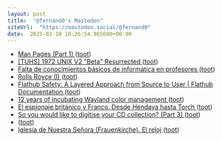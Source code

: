 ```yaml
---
layout: post
title:  "@fernand0's Mastodon"
siteUrl:  "https://mastodon.social/@fernand0"
date:  2025-03-10 10:26:54.965000+00:00
---
```

*  [Man Pages (Part 1) ](https://abochannek.github.io/utilities/2024/12/08/man-pages.htm) ([toot](https://mastodon.social/@fernand0/114137655866747483))
*  [[TUHS] 1972 UNIX V2 "Beta" Resurrected ](https://www.tuhs.org/pipermail/tuhs/2025-February/031420.htm) ([toot](https://mastodon.social/@fernand0/114137366793665135))
*  [Falta de conocimientos básicos de informática en profesores ](https://changlonet.com/blog/falta-de-conocimientos-bsicos-de-informtica-en-profesores) ([toot](https://mastodon.social/@fernand0/114135677262638353))
*  [Rolls Royce (I) ](https://avecesunafoto.wordpress.com/2025/03/09/rolls-royce-i) ([toot](https://mastodon.social/@fernand0/114133935494732759))
*  [Flathub Safety: A Layered Approach from Source to User \| Flathub Documentation ](https://docs.flathub.org/blog/app-safety-layered-approach-source-to-use) ([toot](https://mastodon.social/@fernand0/114133899913677808))
*  [12 years of incubating Wayland color management ](https://www.collabora.com/news-and-blog/news-and-events/12-years-of-incubating-wayland-color-management.htm) ([toot](https://mastodon.social/@fernand0/114133687183251494))
*  [El espionaje británico y Franco. Desde Hendaya hasta Torch ](https://puz.unizar.es/2979-el-espionaje-britanico-y-franco-desde-hendaya-hasta-torch.htm) ([toot](https://mastodon.social/@fernand0/114133145828520530))
*  [So you would like to digitise your CD collection? (Part 3) ](https://dev.to/fernand0/so-you-would-like-to-digitise-your-cd-collection-part-3-505) ([toot](https://mastodon.social/@fernand0/114132411906878627))
*  [ ](https://forocoches.com/foro/showthread.php?t=10270341) ([toot](https://mastodon.social/@fernand0/114132373136337222))
*  [Iglesia de Nuestra Señora (Frauenkirche). El reloj ](https://www.flickr.com/photos/fernand0/54359881251) ([toot](https://mastodon.social/@fernand0/114132308303805106))
